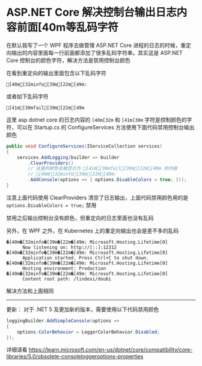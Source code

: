 # ASP.NET Core 解决控制台输出日志内容前面[40m等乱码字符

在默认我写了一个 WPF 程序去做管理 ASP.NET Core 进程的日志的时候，重定向输出的内容里面每一行前面都添加了很多乱码字符串。其实这是 ASP.NET Core 控制台的颜色字符，解决方法是禁用控制台颜色

<!--more-->
<!-- CreateTime:6/24/2020 3:19:38 PM -->



在看到重定向的输出里面包含以下乱码字符

```
[40m[32minfo[39m[22m[49m:
```

或者如下乱码字符

```
[41m[30mfail[39m[22m[49m
```

这里 asp dotnet core 的日志内容的 `[40m[32m` 和 `[41m[30m` 字符是控制颜色的字符，可以在 Startup.cs 的 ConfigureServices 方法使用下面代码禁用控制台输出颜色

```csharp
public void ConfigureServices(IServiceCollection services)
{
	services.AddLogging(builder => builder
        .ClearProviders()
        // 这里的颜色会被显示为 [41m[30mfail[39m[22m[49m 的内容
        // [40m[32minfo[39m[22m[49m:
        .AddConsole(options => { options.DisableColors = true; }));
}
```

注意上面代码使用 ClearProviders 清空了日志输出，上面代码禁用颜色用的是 `options.DisableColors = true;` 禁用

禁用之后输出控制台没有颜色，但重定向的日志里面也没有乱码

另外，在 WPF 之外，在 Kubernetes 上的重定向输出也会是差不多的乱码

```
�[40m�[32minfo�[39m�[22m�[49m: Microsoft.Hosting.Lifetime[0]
      Now listening on: http://[::]:12312
�[40m�[32minfo�[39m�[22m�[49m: Microsoft.Hosting.Lifetime[0]
      Application started. Press Ctrl+C to shut down.
�[40m�[32minfo�[39m�[22m�[49m: Microsoft.Hosting.Lifetime[0]
      Hosting environment: Production
�[40m�[32minfo�[39m�[22m�[49m: Microsoft.Hosting.Lifetime[0]
      Content root path: /lindexi/doubi
```

解决方法和上面相同

---

更新： 对于 .NET 5 及更加新的版本，需要使用以下代码禁用颜色

```csharp
loggingBuilder.AddSimpleConsole(options =>
{
    options.ColorBehavior = LoggerColorBehavior.Disabled;
});
```

详细请看 <https://learn.microsoft.com/en-us/dotnet/core/compatibility/core-libraries/5.0/obsolete-consoleloggeroptions-properties>